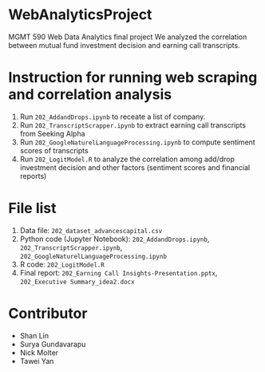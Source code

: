WebAnalyticsProject
=====================
MGMT 590 Web Data Analytics final project
We analyzed the correlation between mutual fund investment decision and earning call transcripts.

# Instruction for running web scraping and correlation analysis
1. Run `202_AddandDrops.ipynb` to receate a list of company.
2. Run `202_TranscriptScrapper.ipynb` to extract earning call transcripts from Seeking Alpha
3. Run `202_GoogleNaturelLanguageProcessing.ipynb` to compute sentiment scores of transcripts
4. Run `202_LogitModel.R` to analyze the correlation among add/drop investment decision and other factors (sentiment scores and financial reports)


# File list
1. Data file: `202_dataset_advancescapital.csv`
2. Python code (Jupyter Notebook): `202_AddandDrops.ipynb`, `202_TranscriptScrapper.ipynb`, `202_GoogleNaturelLanguageProcessing.ipynb`
3. R code: `202_LogitModel.R`
4. Final report: `202_Earning Call Insights-Presentation.pptx`, `202_Executive Summary_idea2.docx`


# Contributor
* Shan Lin
* Surya Gundavarapu
* Nick Molter
* Tawei Yan

